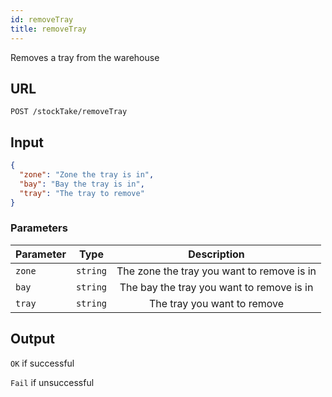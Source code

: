 ```yaml
---
id: removeTray
title: removeTray
---
```


Removes a tray from the warehouse
## URL
```http request
POST /stockTake/removeTray
```

## Input
```json
{
  "zone": "Zone the tray is in",
  "bay": "Bay the tray is in",
  "tray": "The tray to remove"
}
```

### Parameters
| Parameter        |      Type     |   Description |
| ------------- | :-----------: | :-----: |
| `zone`     | `string` | The zone the tray you want to remove is in |
| `bay`      |   `string`    | The bay the tray you want to remove is in|
| `tray` |   `string`    |  The tray you want to remove|

## Output
`OK` if successful

`Fail` if unsuccessful
